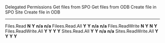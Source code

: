   Delegated Permissions   Get files from SPO   Get files from ODB   Create file in SPO Site   Create file in ODB
  ----------------------- -------------------- -------------------- ------------------------- --------------------
  Files.Read              **N**                **Y**                **n/a**                   **n/a**
  Filees.Read.All         **Y**                **Y**                **n/a**                   **n/a**
  Files.ReadWrite         **N**                **Y**                **N**                     **Y**
  Files.ReadWrite.All     **Y**                **Y**                **Y**                     **Y**
  Sites.Read.All          **Y**                **Y**                **n/a**                   **n/a**
  Sites.ReadWrite.All     **Y**                **Y**                **Y**                     **Y**

